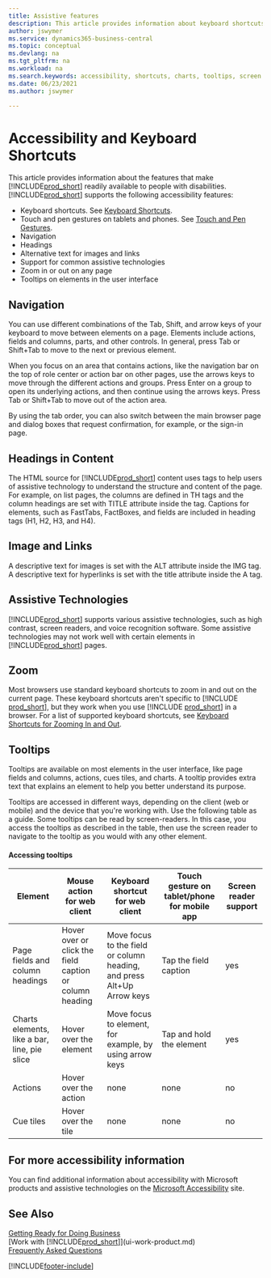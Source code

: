 ```yaml
---
title: Assistive features
description: This article provides information about keyboard shortcuts and other assistive features in Business Central for people with disabilities.
author: jswymer
ms.service: dynamics365-business-central
ms.topic: conceptual
ms.devlang: na
ms.tgt_pltfrm: na
ms.workload: na
ms.search.keywords: accessibility, shortcuts, charts, tooltips, screen reader
ms.date: 06/23/2021
ms.author: jswymer

---
```

# Accessibility and Keyboard Shortcuts

This article provides information about the features that make [!INCLUDE[prod_short](includes/prod_short.md)] readily available to people with disabilities. [!INCLUDE[prod_short](includes/prod_short.md)] supports the following accessibility features:  

- Keyboard shortcuts. See [Keyboard Shortcuts](keyboard-shortcuts.md).
- Touch and pen gestures on tablets and phones. See [Touch and Pen Gestures](touch-gestures.md).
- Navigation  
- Headings  
- Alternative text for images and links  
- Support for common assistive technologies 
- Zoom in or out on any page
- Tooltips on elements in the user interface

## <a name="Navigation"></a> Navigation
  
You can use different combinations of the Tab, Shift, and arrow keys of your keyboard to move between elements on a page. Elements include actions, fields and columns, parts, and other controls. In general, press Tab or Shift+Tab to move to the next or previous element.

When you focus on an area that contains actions, like the navigation bar on the top of role center or action bar on other pages, use the arrows keys to move through the different actions and groups. Press Enter on a group to open its underlying actions, and then continue using the arrows keys. Press Tab or Shift+Tab to move out of the action area.

By using the tab order, you can also switch between the main browser page and dialog boxes that request confirmation, for example, or the sign-in page.  

## <a name="Headings"></a> Headings in Content

The HTML source for [!INCLUDE[prod_short](includes/prod_short.md)] content uses tags to help users of assistive technology to understand the structure and content of the page. For example, on list pages, the columns are defined in TH tags and the column headings are set with TITLE attribute inside the tag. Captions for elements, such as FastTabs, FactBoxes, and fields are included in heading tags (H1, H2, H3, and H4).  

## <a name="Images"></a> Image and Links

A descriptive text for images is set with the ALT attribute inside the IMG tag. A descriptive text for hyperlinks is set with the title attribute inside the A tag.  

## <a name="AssistiveTech"></a> Assistive Technologies

[!INCLUDE[prod_short](includes/prod_short.md)] supports various assistive technologies, such as high contrast, screen readers, and voice recognition software. Some assistive technologies may not work well with certain elements in [!INCLUDE[prod_short](includes/prod_short.md)] pages.  

## <a name="zoom"></a> Zoom

Most browsers use standard keyboard shortcuts to zoom in and out on the current page. These keyboard shortcuts aren't specific to [!INCLUDE [prod_short](includes/prod_short.md)], but they work when you use [!INCLUDE [prod_short](includes/prod_short.md)] in a browser. For a list of supported keyboard shortcuts, see [Keyboard Shortcuts for Zooming In and Out](keyboard-shortcuts.md#zoomshortcuts).

## Tooltips

Tooltips are available on most elements in the user interface, like page fields and columns, actions, cues tiles, and charts. A tooltip provides extra text that explains an element to help you better understand its purpose. 

Tooltips are accessed in different ways, depending on the client (web or mobile) and the device that you're working with. Use the following table as a guide. Some tooltips can be read by screen-readers. In this case, you access the tooltips as described in the table, then use the screen reader to navigate to the tooltip as you would with any other element.

#### Accessing tooltips

|Element|Mouse action for web client|Keyboard shortcut for web client|Touch gesture on tablet/phone for mobile app|Screen reader support|
|-------|-----------------|------------|--------------------------|---------------------|
|Page fields and column headings|Hover over or click the field caption or column heading|Move focus to the field or column heading, and press Alt+Up Arrow keys|Tap the field caption |yes|
|Charts elements, like a bar, line, pie slice|Hover over the element|Move focus to element, for example, by using arrow keys|Tap and hold the element|yes|
|Actions|Hover over the action|none|none |no|
|Cue tiles|Hover over the tile |none|none|no|


<!--
- With a mouse, hover over the element.
- With keyboard, press the Alt+Up Arrow keys.
- On a tablet or phone, tap and hold on the element. To learn about more gestures, see [Touch and Pen Gestures](touch-gestures.md)

-->

## For more accessibility information

You can find additional information about accessibility with Microsoft products and assistive technologies on the [Microsoft Accessibility](https://go.microsoft.com/fwlink/?LinkId=262160) site.

## See Also

[Getting Ready for Doing Business](ui-get-ready-business.md)  
[Work with [!INCLUDE[prod_short](includes/prod_short.md)]](ui-work-product.md)  
[Frequently Asked Questions](across-faq.yml)  

[!INCLUDE[footer-include](includes/footer-banner.md)]
